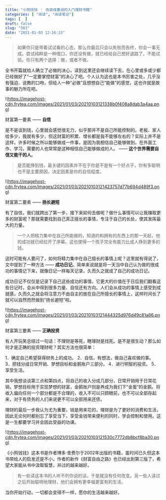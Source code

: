 ```yaml
---
title: "小狗钱钱 ｜ 伪装成童话的入门理财书籍"
categories: [ "阅读", "阅读笔记"]
tags: [  ]
draft: false
slug: "503"
date: "2021-01-03 12:16:23"
---
```



> 如果你只是带着试试看的心态，那么你最后只会以失败而告终，你会一事无成。尝试纯粹是一种借口，你还没有做，就已经给自己想好退路了。不能试验。你只有两个选择：做，或者不做。

全书开篇就给人确立了必做的决心，读到这里还会继续读下去，在心里或多或少都已经做好了“一定要掌控财富”的决心了吧。个人认为这也是本书厉害之处，几乎没有强迫、说教的口吻，但给人一种“必做”且想想自己“能做”的感觉，这也许就是故事的魅力所在吧。

!(https://imagehost-cdn.frytea.com/images/2021/01/03/20210103121338b0f408a8dab3a4aa.png)

财富第一要素 —— **自信**

是不是谈到钱，心里就会感觉很无力，似乎那并不是自己所能控制的。老板、家人给多少，我就有多少，但这财富的积累、增长都是我不能够左右的？实际上并不是这样，许多时候之所以能够做成一件事，是因为我相信自己能够做到。在外面工作、学习，需要的人也常常是这种相信自己能够做成的人。 —— **这个世界需要自信又能干的人**。

> 是否能挣到钱，最关键的因素并不在于你是不是有一个好点子，你有多聪明也不是主要原因，决定因素是你的自信程度。

!(https://imagehost-cdn.frytea.com/images/2021/01/03/20210103121423757d77b694d489f3.png)

财富第二要素 —— **扬长避短**

有了自信，我们就跨出了第一步，接下来如何去做呢？做什么事情可以让我赚取更多的财富呢？那就需要找到自己真正擅长的事情，专注于自己的长处，使其发挥最大的力量。

> 一个人把精力集中在自己所能做的，知道的和拥有的东西上的那一天起，他的成功就已经拉开了序幕。这也使得一个孩子完全有能力比成人挣到更多的钱。

这时可能有人要问了，如何将精力集中在自己擅长的事情上呢？这里就有得说了，文中提到了一种方法 —— **成功日记**。简单来说就是将一天当中自己认为做的很成功的事情记下来，就像日记一样每天记录，久而久之就成了自己的成功日记。

成功日记不仅仅是记录下自己这些成功的事情，它更大的价值在于日后我们翻看这些日记时，会从中得到很多力量、自信还有方向。人们会从成功的事情上感受到成就感，久而久之就会将注意力不由自主的放在自己所擅长的事情上，这样时间长了就可以自然而然做到“扬长避短”啦。

!(https://imagehost-cdn.frytea.com/images/2021/01/03/20210103121444325d976d49c81a66.png)

财富第三要素 —— **正确投资**

有人开玩笑总结过一句话：不理财是等死，瞎理财是找死。是不是很生动？那么如何才是正确的投资理财呢？其实方法也很简单：

1．确定自己希望获得财务上的成功。
2．自信，有想法，做自己喜欢做的事。
3．把钱分成日常开销、梦想目标和金鹅账户三部分。
4．进行明智的投资。
5．享受生活。

其中我想谈谈第三点和第四点，将自己的收入分成几部分，日常开销用于日常花销，梦想目标用于实现梦想的财富，金鹅账户则是养成为我们下“金蛋”的金鹅。将收入偏向任何一个部分都是不合理的，收入不可以只顾眼前，也不可以全部存起来，对于有债务的人们来说更不可以全部用来还债。

理财的最后一步我认为尤为重要，钱是用来花的，理财是为了更好的消费和生活，因此无论何时都别忘了享受当下，享受金钱带来便利的同时，学会控制和使用。这是一生都要学习并会因此受益的功课。

!(https://imagehost-cdn.frytea.com/images/2021/01/03/20210103121530c7772db8bcf8ba30.png)

《小狗钱钱》这本书是作者博多·舍费尔于2002年出版的书籍，虽时间已久但这本书带给人的启发还是不小，作者的新作《财富自由之路》也已经出到第三版了，希望大家能从书中汲取智慧，并过的越来越好。

> 有一些读这本书的人听不列你说的话，于是就没有任何改变。另一些人读过之后开始聪明地理财，他们会拥有更幸福更富有的生活。

当你开始行动，一切都会变得不一样，愿你的生活越来越好。